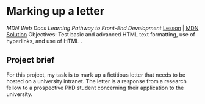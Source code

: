 # Marking up a letter 
_MDN Web Docs Learning Pathway to Front-End Development_
[Lesson](https://developer.mozilla.org/en-US/docs/Learn/HTML/Introduction_to_HTML/Marking_up_a_letter) | [MDN Solution](https://github.com/mdn/learning-area/tree/master/html/introduction-to-html/marking-up-a-letter-finished)
Objectives: Test basic and advanced HTML text formatting, use of hyperlinks, and use of HTML <head>.
## Project brief
For this project, my task is to mark up a fictitious letter that needs to be hosted on a university intranet. The letter is a response from a research fellow to a prospective PhD student concerning their application to the university.